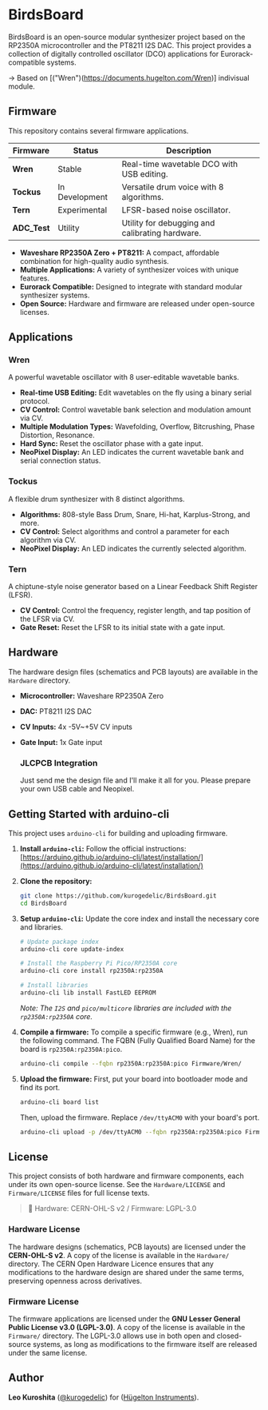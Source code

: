 # BirdsBoard

BirdsBoard is an open-source modular synthesizer project based on the RP2350A microcontroller and the PT8211 I2S DAC. This project provides a collection of digitally controlled oscillator (DCO) applications for Eurorack-compatible systems.

-> Based on [("Wren")(https://documents.hugelton.com/Wren)] indivisual module.

## Firmware

This repository contains several firmware applications.

| Firmware   | Status         | Description                                       |
|------------|----------------|---------------------------------------------------|
| **Wren**   | Stable         | Real-time wavetable DCO with USB editing.         |
| **Tockus** | In Development | Versatile drum voice with 8 algorithms.           |
| **Tern**   | Experimental   | LFSR-based noise oscillator.                      |
| **ADC_Test**| Utility        | Utility for debugging and calibrating hardware.   |

- **Waveshare RP2350A Zero + PT8211:** A compact, affordable combination for high-quality audio synthesis.
- **Multiple Applications:** A variety of synthesizer voices with unique features.
- **Eurorack Compatible:** Designed to integrate with standard modular synthesizer systems.
- **Open Source:** Hardware and firmware are released under open-source licenses.

## Applications

### Wren
A powerful wavetable oscillator with 8 user-editable wavetable banks.
- **Real-time USB Editing:** Edit wavetables on the fly using a binary serial protocol.
- **CV Control:** Control wavetable bank selection and modulation amount via CV.
- **Multiple Modulation Types:** Wavefolding, Overflow, Bitcrushing, Phase Distortion, Resonance.
- **Hard Sync:** Reset the oscillator phase with a gate input.
- **NeoPixel Display:** An LED indicates the current wavetable bank and serial connection status.

### Tockus
A flexible drum synthesizer with 8 distinct algorithms.
- **Algorithms:** 808-style Bass Drum, Snare, Hi-hat, Karplus-Strong, and more.
- **CV Control:** Select algorithms and control a parameter for each algorithm via CV.
- **NeoPixel Display:** An LED indicates the currently selected algorithm.

### Tern
A chiptune-style noise generator based on a Linear Feedback Shift Register (LFSR).
- **CV Control:** Control the frequency, register length, and tap position of the LFSR via CV.
- **Gate Reset:** Reset the LFSR to its initial state with a gate input.

## Hardware
The hardware design files (schematics and PCB layouts) are available in the `Hardware` directory.
- **Microcontroller:** Waveshare RP2350A Zero
- **DAC:** PT8211 I2S DAC
- **CV Inputs:** 4x -5V~+5V CV inputs
- **Gate Input:** 1x Gate input

  ### JLCPCB Integration
  Just send me the design file and I'll make it all for you.
  Please prepare your own USB cable and Neopixel.

## Getting Started with arduino-cli

This project uses `arduino-cli` for building and uploading firmware.

1.  **Install `arduino-cli`:**
    Follow the official instructions: [https://arduino.github.io/arduino-cli/latest/installation/](https://arduino.github.io/arduino-cli/latest/installation/)

2.  **Clone the repository:**
    ```bash
    git clone https://github.com/kurogedelic/BirdsBoard.git
    cd BirdsBoard
    ```

3.  **Setup `arduino-cli`:**
    Update the core index and install the necessary core and libraries.
    ```bash
    # Update package index
    arduino-cli core update-index

    # Install the Raspberry Pi Pico/RP2350A core
    arduino-cli core install rp2350A:rp2350A

    # Install libraries
    arduino-cli lib install FastLED EEPROM
    ```
    *Note: The `I2S` and `pico/multicore` libraries are included with the `rp2350A:rp2350A` core.*

4.  **Compile a firmware:**
    To compile a specific firmware (e.g., Wren), run the following command. The FQBN (Fully Qualified Board Name) for the board is `rp2350A:rp2350A:pico`.
    ```bash
    arduino-cli compile --fqbn rp2350A:rp2350A:pico Firmware/Wren/
    ```

5.  **Upload the firmware:**
    First, put your board into bootloader mode and find its port.
    ```bash
    arduino-cli board list
    ```
    Then, upload the firmware. Replace `/dev/ttyACM0` with your board's port.
    ```bash
    arduino-cli upload -p /dev/ttyACM0 --fqbn rp2350A:rp2350A:pico Firmware/Wren/
    ```

## License

This project consists of both hardware and firmware components, each under its own open-source license. See the `Hardware/LICENSE` and `Firmware/LICENSE` files for full license texts.

> 📜 Hardware: CERN-OHL-S v2 / Firmware: LGPL-3.0

### Hardware License
The hardware designs (schematics, PCB layouts) are licensed under the **CERN-OHL-S v2**. A copy of the license is available in the `Hardware/` directory.
The CERN Open Hardware Licence ensures that any modifications to the hardware design are shared under the same terms, preserving openness across derivatives.

### Firmware License
The firmware applications are licensed under the **GNU Lesser General Public License v3.0 (LGPL-3.0)**. A copy of the license is available in the `Firmware/` directory.
The LGPL-3.0 allows use in both open and closed-source systems, as long as modifications to the firmware itself are released under the same license.

## Author

**Leo Kuroshita** ([@kurogedelic](https://x.com/kurogedelic)) for ([Hügelton Instruments](https://github.com/kurogedelic)).

